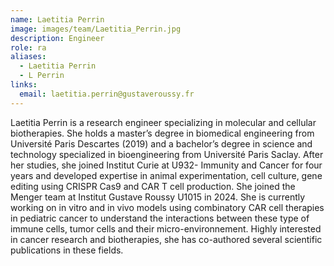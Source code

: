 ```yaml
---
name: Laetitia Perrin
image: images/team/Laetitia_Perrin.jpg
description: Engineer
role: ra
aliases:
  - Laetitia Perrin
  - L Perrin
links:
  email: laetitia.perrin@gustaveroussy.fr
---
```


Laetitia Perrin is a research engineer specializing in molecular and cellular biotherapies. She holds a master’s degree in biomedical engineering from Université Paris Descartes (2019) and a bachelor’s degree in science and technology specialized in bioengineering from Université Paris Saclay. After her studies, she joined Institut Curie at U932- Immunity and Cancer for four years and developed expertise in animal experimentation, cell culture, gene editing using CRISPR Cas9 and CAR T cell production. She joined the Menger team at Institut Gustave Roussy U1015 in 2024. She is currently working on in vitro and in vivo models using combinatory CAR cell therapies in pediatric cancer to understand the interactions between these type of immune cells, tumor cells and  their micro-environnement. Highly interested in cancer research and biotherapies, she has co-authored several scientific publications in these fields.
